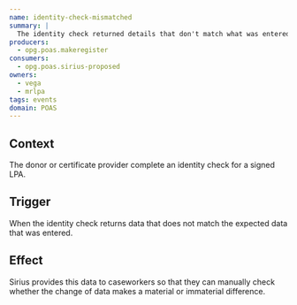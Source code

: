 ```yaml
---
name: identity-check-mismatched
summary: |
  The identity check returned details that don't match what was entered.
producers:
  - opg.poas.makeregister
consumers:
  - opg.poas.sirius-proposed
owners:
  - vega
  - mrlpa
tags: events
domain: POAS
---
```


## Context

The donor or certificate provider complete an identity check for a signed LPA.

## Trigger

When the identity check returns data that does not match the expected data that was entered.

## Effect

Sirius provides this data to caseworkers so that they can manually check whether the change of data makes a material or immaterial difference.
